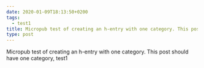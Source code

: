 ```yaml
---
date: 2020-01-09T18:13:50+0200
tags:
  - test1
title: Micropub test of creating an h-entry with one category. This post should have one category, test1
type: post
---
```

Micropub test of creating an h-entry with one category. This post should have one category, test1
